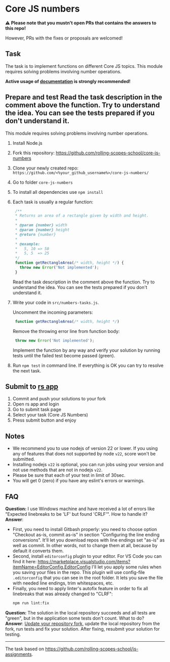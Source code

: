 # Core JS numbers

:warning: **Please note that you mustn't open PRs that contains the answers to this repo!**

However, PRs with the fixes or proposals are welcomed!

## Task

The task is to implement functions on different Core JS topics. This module requires solving problems involving number operations.

**Active usage of [documentation](https://developer.mozilla.org/en-US/) is strongly recommended!**

## Prepare and test   Read the task description in the comment above the function. Try to understand the idea. You can see the tests prepared if you don't understand it.
This module requires solving problems involving number operations.

1. Install Node.js
2. Fork this repository: <https://github.com/rolling-scopes-school/core-js-numbers>
3. Clone your newly created repo: `https://github.com/<%your_github_username%>/core-js-numbers/`
4. Go to folder `core-js-numbers`
5. To install all dependencies use `npm install`
6. Each task is usually a regular function:

   ```javascript
    /**
    * Returns an area of a rectangle given by width and height.
    *
    * @param {number} width
    * @param {number} height
    * @return {number}
    *
    * @example:
    *   5, 10 => 50
    *   5, 5  => 25
    */
    function getRectangleArea(/* width, height */) {
      throw new Error('Not implemented');
    }
   ```

   Read the task description in the comment above the function. Try to understand the idea. You can see the tests prepared if you don't understand it.

7. Write your code in `src/numbers-tasks.js`.

   Uncomment the incoming parameters:

   ```javascript
    function getRectangleArea(/* width, height */)
   ```

   Remove the throwing error line from function body:

   ```javascript
    throw new Error('Not implemented');
   ```

   Implement the function by any way and verify your solution by running tests until the failed test become passed (green).

8. Run `npm test` in command line. If everything is OK you can try to resolve the next task.

## Submit to [rs app](https://app.rs.school/)

1. Commit and push your solutions to your fork
2. Open rs app and login
3. Go to submit task page
4. Select your task (Core JS Numbers)
5. Press submit button and enjoy

## Notes

- We recommend you to use nodejs of version 22 or lower. If you using any of features that does not supported by node `v22`, score won't be submitted.
- Installing nodejs `v22` is optional, you can run jobs using your version and not use methods that are not in nodejs `v22`.
- Please be sure that each of your test in limit of 30sec.
- You will get 0 (zero) if you have any eslint's errors or warnings.

## FAQ

**Question:** I use Windows machine and have received a lot of errors like "Expected linebreaks to be 'LF' but found 'CRLF'". How to handle it?
**Answer**:
- First, you need to install Gitbash properly: you need to choose option "Checkout as-is, commit as-is" in section "Configuring the line ending conversions". It'll let you download repos with line endings set "as-is" as well as commit. In other words, not to change them at all, because by default it converts them.
- Second, install `editorconfig` plugin to your editor. For VS Code you can find it here:
  <https://marketplace.visualstudio.com/items?itemName=EditorConfig.EditorConfig>
  I'll let you apply some rules when you saving your files in the repo. This plugin will use config-file `.editorconfig` that you can see in the root folder. It lets you save the file with needed line endings, trim whitespaces, etc.
- Finally, you need to apply linter's autofix feature in order to fix all linebreaks that was already changed to "CLRF":
  ```sh
  npm run lint:fix
  ```

**Question:** The solution in the local repository succeeds and all tests are "green", but in the application some tests don't count. What to do?<br>
**Answer**: [Update your repository fork](https://docs.github.com/en/pull-requests/collaborating-with-pull-requests/working-with-forks/syncing-a-fork), update the local repository from the fork, run tests and fix your solution. After fixing, resubmit your solution for testing.

---

The task based on <https://github.com/rolling-scopes-school/js-assignments>.
